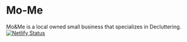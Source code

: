 # Mo-Me
Mo&amp;Me is a local owned small business that specializes in Decluttering.
[![Netlify Status](https://api.netlify.com/api/v1/badges/a9d26eda-59f8-4338-934d-a72b7c619978/deploy-status)](https://app.netlify.com/sites/moandme/deploys)
